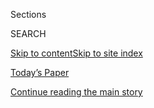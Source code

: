 <div id="app">

<div>

<div class="NYTAppHideMasthead css-zz1s19 e1suatyy0">

<div class="section css-ui9rw0 e1suatyy2">

<div class="css-11hrj97 er09x8g0">

<div class="css-6n7j50">

</div>

<span class="css-1dv1kvn">Sections</span>

<div class="css-10488qs">

<span class="css-1dv1kvn">SEARCH</span>

</div>

[Skip to content](#site-content)[Skip to site
index](#site-index)

</div>

<div class="css-10698na e1huz5gh0">

</div>

</div>

<div id="masthead-bar-one" class="section hasLinks css-15hmgas e1csuq9d3">

<div class="css-uqyvli e1csuq9d0">

</div>

<div class="css-1uqjmks e1csuq9d1">

</div>

<div class="css-9e9ivx">

[](https://myaccount.nytimes.com/auth/login?response_type=cookie&client_id=vi)

</div>

<div class="css-1bvtpon e1csuq9d2">

[Today’s Paper](https://www.nytimes.com/section/todayspaper)

</div>

</div>

</div>

</div>

<div data-aria-hidden="false">

<div id="site-content" data-role="main">

<div id="top-wrapper" class="css-15p45cc eaca97t0" type="top">

<div id="top-slug" class="css-19x0jxb eaca97t1" hidden="">

Advertisement

</div>

[Continue reading the main
story](#after-top)

<div class="ad top-wrapper" style="text-align:center;height:100%;display:block;min-height:90px">

<div id="top" class="place-ad" data-position="top" data-size-key="top">

</div>

</div>

<div id="after-top">

</div>

</div>

<div id="collection-magazine" class="section css-15h4p1b e9abtgs0">

<div class="css-4svvz1 ekkqrpp0">

<div id="collection-highlights-container" class="section css-18l1u7x e46isfb1">

<div class="template-1 css-gfgt40 ekkqrpp1">

## Highlights

1.  ![<span class="css-13wzayb e1oaj3zl2"><span class="css-1dv1kvn">Credit</span>Mamadi
    Doumbouya for The New York
    Times</span>](https://static01.nyt.com/images/2020/08/09/magazine/09TALK3-mag/09TALK3-mag-jumbo.jpg)
    
    <div class="css-gjijuv">
    
    ### Talk
    
    ## [Padma Lakshmi Wants Us to Eat More Adventurously](/interactive/2020/08/03/magazine/padma-lakshmi-interview.html)
    
    “There’s such a laziness about reaching for the thing that is most
    familiar.”
    
    <span class="css-1oaezp0"></span><span class="css-1q6w006 e4e4i5l3"></span><span class="css-9voj2j">By
    <span class="css-1baulvz last-byline" itemprop="name">David
    Marchese</span></span>
    
    </div>

2.  ![<span class="css-1samh1w e1oaj3zl2"><span class="css-1dv1kvn">Credit</span>Hannah
    Price for The New York
    Times</span>](https://static01.nyt.com/images/2020/08/02/magazine/02mag-philadelphia-02/02mag-philadelphia-02-videoLarge-v2.jpg)
    
    <div class="css-10wtrbd">
    
    ### Feature
    
    ## [Pollution Is Killing Black Americans. This Community Fought Back.](/2020/07/28/magazine/pollution-philadelphia-black-americans.html)
    
    African-Americans are 75 percent more likely than others to live
    near facilities that produce hazardous waste. Can a grass-roots
    environmental-justice movement make a
    difference?
    
    <span class="css-1oaezp0"></span><span class="css-1q6w006 e4e4i5l3"></span><span class="css-9voj2j">By
    <span class="css-1baulvz last-byline" itemprop="name">Linda
    Villarosa</span></span>
    
    </div>

3.  ![<span class="css-1samh1w e1oaj3zl2"><span class="css-1dv1kvn">Credit</span>Moises
    Saman/Magnum, for The New York
    Times</span>](https://static01.nyt.com/images/2020/08/02/magazine/02mag-corruption/02mag-corruption-videoLarge.jpg)
    
    <div class="css-10wtrbd">
    
    ### Feature
    
    ## [Inside the Iraqi Kleptocracy](/2020/07/29/magazine/iraq-corruption.html)
    
    Corruption, as much as violence, makes Iraq unlivable. It helped
    fuel the rise of ISIS. And America provides the cash to sustain it,
    at least $10 billion a year in hard
    currency.
    
    <span class="css-1oaezp0"></span><span class="css-1q6w006 e4e4i5l3"></span><span class="css-9voj2j">By
    <span class="css-1baulvz last-byline" itemprop="name">Robert F.
    Worth</span></span>
    
    </div>

4.  ![<span class="css-1samh1w e1oaj3zl2"><span class="css-1dv1kvn">Credit</span>Illustration
    by Daniel
    Barreto</span>](https://static01.nyt.com/images/2020/08/02/magazine/02mag-vesper-1/02mag-vesper-1-videoLarge.jpg)
    
    <div class="css-10wtrbd">
    
    ### Feature
    
    ## [The Mysterious Life of Birds Who Never Come Down](/2020/07/29/magazine/vesper-flights.html)
    
    Swifts spend all their time in the sky. What can their journeys tell
    us about the
    future?
    
    <span class="css-1oaezp0"></span><span class="css-1q6w006 e4e4i5l3"></span><span class="css-9voj2j">By
    <span class="css-1baulvz last-byline" itemprop="name">Helen
    Macdonald</span></span>
    
    </div>

</div>

<div class="css-1xdhyk6 e46isfb0">

<div class="css-zk12ih ef6si7p0">

1.  ### The Ethicist
    
    ![<span class="css-2s0ord e1oaj3zl2"><span class="css-1dv1kvn">Credit</span>Illustration
    by Tomi
    Um</span>](https://static01.nyt.com/images/2020/08/02/magazine/02Ethicist/02Ethicist-videoLarge.jpg)
    
    <div class="css-10wtrbd">
    
    ## [Can My Boss Make Me Promise I Don’t Have Covid-19 Symptoms?](/2020/07/28/magazine/can-my-boss-make-me-promise-i-dont-have-covid-19-symptoms.html)
    
    The magazine’s Ethicist columnist on balancing workplace safety
    against personal privacy, and
    more.
    
    <span class="css-me3p27"></span><span class="css-1q6w006 e4e4i5l3"></span><span class="css-9voj2j">By
    <span class="css-1baulvz last-byline" itemprop="name">Kwame Anthony
    Appiah</span></span>
    
    </div>

2.  ### Eat
    
    ![<span class="css-2s0ord e1oaj3zl2"><span class="css-1dv1kvn">Credit</span>Heami
    Lee for The New York Times. Food stylist: Maggie Ruggiero. Prop
    stylist: Rebecca
    Bartoshesky.</span>](https://static01.nyt.com/images/2020/08/02/magazine/02mag-eat/02mag-eat-videoLarge.jpg)
    
    <div class="css-10wtrbd">
    
    ## [Bored With Your Home Cooking? Some Smoky Eggplant Will Fix That](/2020/07/29/magazine/bored-with-your-home-cooking-some-smoky-eggplant-will-fix-that.html)
    
    These crispy-silky croquettes rise to the restaurant level of
    cooking we’ve been
    missing.
    
    <span class="css-me3p27"></span><span class="css-1q6w006 e4e4i5l3"></span><span class="css-9voj2j">By
    <span class="css-1baulvz last-byline" itemprop="name">Gabrielle
    Hamilton</span></span>
    
    </div>

3.  ### Talk
    
    ![<span class="css-2s0ord e1oaj3zl2"><span class="css-1dv1kvn">Credit</span>Mamadi
    Doumbouya for The New York
    Times</span>](https://static01.nyt.com/images/2020/08/02/magazine/02mag-talk/02mag-talk-videoLarge-v5.jpg)
    
    <div class="css-10wtrbd">
    
    ## [Ben & Jerry’s Radical Ice Cream Dreams](/interactive/2020/07/27/magazine/ben-jerry-interview.html)
    
    “There wasn’t any other business talking about dismantling white
    supremacy.”
    
    <span class="css-me3p27"></span><span class="css-1q6w006 e4e4i5l3"></span><span class="css-9voj2j">By
    <span class="css-1baulvz last-byline" itemprop="name">David
    Marchese</span></span>
    
    </div>

4.  ### Diagnosis
    
    ![<span class="css-2s0ord e1oaj3zl2"><span class="css-1dv1kvn">Credit</span>Photo
    illustration by Ina
    Jang</span>](https://static01.nyt.com/images/2020/08/02/magazine/02mag-diagnosis-1/02mag-diagnosis-1-videoLarge.jpg)
    
    <div class="css-10wtrbd">
    
    ## [His Face, Hands and Feet Swelled Up. What Was Going On?](/2020/07/30/magazine/urticaria-multiforme.html)
    
    The young boy’s grandmother saw strange red lines snaking around his
    body. Could this be an allergic reaction? A rare autoimmune
    disease?
    
    <span class="css-me3p27"></span><span class="css-1q6w006 e4e4i5l3"></span><span class="css-9voj2j">By
    <span class="css-1baulvz last-byline" itemprop="name">Lisa Sanders,
    M.D.</span></span>
    
    </div>

5.  ### Letter of Recommendation
    
    ![<span class="css-2s0ord e1oaj3zl2"><span class="css-1dv1kvn">Credit</span></span>](https://static01.nyt.com/images/2020/02/08/magazine/02mag-vernacular-photos-image/02mag-vernacular-photos-image-videoLarge.jpg)
    
    <div class="css-10wtrbd">
    
    ## [The Strange Lure of Other People’s Photos](/2020/07/30/magazine/the-strange-lure-of-other-peoples-photos.html)
    
    When I consider all that these people lived through — world wars,
    the Depression, epidemics with no medicine — I’m given a far longer
    view.
    
    <span class="css-me3p27"></span><span class="css-1q6w006 e4e4i5l3"></span><span class="css-9voj2j">By
    <span class="css-1baulvz last-byline" itemprop="name">Bill
    Shapiro</span></span>
    
    </div>

</div>

</div>

</div>

<div id="mid1-wrapper" class="css-1mn4oms eaca97t0" type="rank">

<div id="mid1-slug" class="css-1tag3rd eaca97t1">

Advertisement

</div>

[Continue reading the main
story](#after-mid1)

<div id="mid1" class="ad mid1-wrapper" style="text-align:center;height:100%;display:block">

</div>

<div id="after-mid1">

</div>

</div>

</div>

<div class="css-185go5a e1o5byef0">

<div class="css-15cbhtu">

  - [Latest](#stream-panel)
  - <span class="css-6n7j50">Search</span>
    <div class="control">
    <div class="label-container css-1dv1kvn">
    Search
    </div>
    <div class="css-wm4t3d">
    **<span id="clear-search-input" class="css-1dv1kvn">Clear this text
    input</span>
    </div>
    </div>
    <span class="css-1iovbfw"></span>

<div id="stream-panel" class="section css-8msx5b e1jz0cab1">

<div class="css-13mho3u">

1.  
    
    <div class="css-1cp3ece">
    
    <div class="css-1l4spti">
    
    [](/2020/07/31/magazine/behind-the-cover-environmental-justice.html)
    
    <div class="css-79elbk">
    
    ![](https://static01.nyt.com/images/2020/07/31/magazine/31mag-btc-promo/31mag-btc-promo-thumbWide.jpg?quality=75&auto=webp&disable=upscale)
    
    </div>
    
    ### <span class="css-m70j1g">Issue 8.2.20</span>
    
    ## Behind the Cover: Environmental Justice
    
    A look at how Black communities shoulder a disproportionate burden
    of the nation’s pollution and how a neighborhood in Philadelphia
    fought
    back.
    
    <div class="css-1m9admi ea5icrr0">
    
    </div>
    
    </div>
    
    <div class="css-1xu41bz e1xfvim33">
    
    </div>
    
    </div>

2.  
    
    <div class="css-1cp3ece">
    
    <div class="css-1l4spti">
    
    [](/2020/07/30/magazine/black-soldiers-wwii-racism.html)
    
    <div class="css-79elbk">
    
    ![](https://static01.nyt.com/images/2020/07/30/multimedia/30ww2-black-soldiers-returning/30ww2-black-soldiers-returning-thumbWide.jpg?quality=75&auto=webp&disable=upscale)
    
    </div>
    
    ### <span class="css-m70j1g">Beyond The World War II We Know</span>
    
    ## Returning From War, Returning to Racism
    
    After fighting overseas, Black soldiers faced violence and
    segregation at home. Many, like Lewis W. Matthews, were forced to
    take menial jobs. Although he managed to push through racism, that
    wasn’t an option for many.
    
    <div class="css-1m9admi ea5icrr0">
    
    By <span class="css-1n7hynb">Alexis
    Clark</span>
    
    </div>
    
    </div>
    
    <div class="css-1xu41bz e1xfvim33">
    
    </div>
    
    </div>

3.  
    
    <div class="css-1cp3ece">
    
    <div class="css-1l4spti">
    
    [](/2020/07/30/magazine/poem-beatific.html)
    
    <div class="css-79elbk">
    
    ![](https://static01.nyt.com/images/2020/08/02/magazine/02mag-poem-1/02mag-poem-1-thumbWide.jpg?quality=75&auto=webp&disable=upscale)
    
    </div>
    
    ## Poem: Beatific
    
    Respect for the other whom you do not know, but with a slightest
    stretch of mind, imagine you do. A poem that shrinks the distance
    between us.
    
    <div class="css-1m9admi ea5icrr0">
    
    By <span class="css-1n7hynb">Tracy K. Smith <span>and</span> Naomi
    Shihab
    Nye</span>
    
    </div>
    
    </div>
    
    <div class="css-1xu41bz e1xfvim33">
    
    </div>
    
    </div>

4.  
    
    <div class="css-1cp3ece">
    
    <div class="css-1l4spti">
    
    [](/2020/07/30/magazine/judge-john-hodgman-on-having-tsa-precheck-when-your-fiancee-doesnt.html)
    
    <div class="css-79elbk">
    
    ![](https://static01.nyt.com/images/2019/02/12/magazine/Mag-Hodgman-1/Mag-Hodgman-1-thumbWide.jpg?quality=75&auto=webp&disable=upscale)
    
    </div>
    
    ### <span class="css-m70j1g">Bonus Advice From Judge John Hodgman</span>
    
    ## Judge John Hodgman on Having TSA PreCheck When Your Fiancée Doesn’t
    
    Should you get extra time at the food court or go through the line
    for regular people?
    
    <div class="css-1m9admi ea5icrr0">
    
    By <span class="css-1n7hynb">John
    Hodgman</span>
    
    </div>
    
    </div>
    
    <div class="css-1xu41bz e1xfvim33">
    
    </div>
    
    </div>

5.  
    
    <div class="css-1cp3ece">
    
    <div class="css-1l4spti">
    
    [](/2020/07/29/magazine/i-may-destroy-you-hbo-michaela-coel.html)
    
    <div class="css-79elbk">
    
    ![](https://static01.nyt.com/images/2020/08/02/magazine/02mag-screenland-1/02mag-screenland-1-thumbWide.jpg?quality=75&auto=webp&disable=upscale)
    
    </div>
    
    ### <span class="css-m70j1g">Screenland</span>
    
    ## ‘I May Destroy You’ Is Perfect TV for an Anxious World
    
    The HBO drama about trauma is possibly the most emblematic show of
    2020.
    
    <div class="css-1m9admi ea5icrr0">
    
    By <span class="css-1n7hynb">Carina
    Chocano</span>
    
    </div>
    
    </div>
    
    <div class="css-1xu41bz e1xfvim33">
    
    </div>
    
    </div>

6.  
    
    <div class="css-1cp3ece">
    
    <div class="css-1l4spti">
    
    [](/2020/07/29/magazine/schools-reopening-covid.html)
    
    <div class="css-79elbk">
    
    ![](https://static01.nyt.com/images/2020/08/02/magazine/02mag-studies-1/02mag-studies-1-thumbWide-v2.jpg?quality=75&auto=webp&disable=upscale)
    
    </div>
    
    ### <span class="css-m70j1g">Studies Show</span>
    
    ## Why Is There No Consensus About Reopening Schools?
    
    Here’s what we know: With too many variables and too few studies,
    schools lack the tools and data they need to balance education and
    health.
    
    <div class="css-1m9admi ea5icrr0">
    
    By <span class="css-1n7hynb">Kim
    Tingley</span>
    
    </div>
    
    </div>
    
    <div class="css-1xu41bz e1xfvim33">
    
    </div>
    
    </div>

7.  
    
    <div class="css-1cp3ece">
    
    <div class="css-1l4spti">
    
    [](/2020/07/28/magazine/how-to-stop-biting-your-nails.html)
    
    <div class="css-79elbk">
    
    ![](https://static01.nyt.com/images/2020/08/02/magazine/02Mag-Tip-01/02Mag-Tip-01-thumbWide-v2.jpg?quality=75&auto=webp&disable=upscale)
    
    </div>
    
    ### <span class="css-m70j1g">Tip </span>
    
    ## How to Stop Biting Your Nails
    
    Start by becoming aware of the behavior. What mood accompanies the
    biting? Are you more likely to chew in certain rooms?
    
    <div class="css-1m9admi ea5icrr0">
    
    By <span class="css-1n7hynb">Malia
    Wollan</span>
    
    </div>
    
    </div>
    
    <div class="css-1xu41bz e1xfvim33">
    
    </div>
    
    </div>

8.  
    
    <div class="css-1cp3ece">
    
    <div class="css-1l4spti">
    
    [](/2020/07/24/magazine/behind-the-cover-climate-migration.html)
    
    <div class="css-79elbk">
    
    ![](https://static01.nyt.com/images/2020/07/24/magazine/24mag-btc-promo/24mag-btc-promo-thumbWide.jpg?quality=75&auto=webp&disable=upscale)
    
    </div>
    
    ### <span class="css-m70j1g">Issue 7.26.20</span>
    
    ## Behind the Cover: Climate Migration
    
    A look at how the rapidly changing global climate will make more
    parts of the world less livable, areas where billions of people call
    home.
    
    <div class="css-1m9admi ea5icrr0">
    
    </div>
    
    </div>
    
    <div class="css-1xu41bz e1xfvim33">
    
    </div>
    
    </div>

9.  
    
    <div class="css-1cp3ece">
    
    <div class="css-1l4spti">
    
    [](/2020/07/24/magazine/1948-olympics-fanny-blankers-koen.html)
    
    <div class="css-79elbk">
    
    ![](https://static01.nyt.com/images/2020/07/24/multimedia/24ww2-1948olympics-08/24ww2-1948olympics-08-thumbWide.jpg?quality=75&auto=webp&disable=upscale)
    
    </div>
    
    ### <span class="css-m70j1g">Beyond the World War II We know</span>
    
    ## At the Olympics in Bombed-Out London, She Forever Changed Women’s Sports
    
    The 1948 Summer Games, the first held after the war, were a
    celebration of improvisation, renewal and change, embodied in a
    Dutch track star named Fanny Blankers-Koen.
    
    <div class="css-1m9admi ea5icrr0">
    
    By <span class="css-1n7hynb">Jeré
    Longman</span>
    
    </div>
    
    </div>
    
    <div class="css-1xu41bz e1xfvim33">
    
    </div>
    
    </div>

10. 
    
    <div class="css-1cp3ece">
    
    <div class="css-1l4spti">
    
    [](/interactive/2020/07/23/magazine/climate-migration.html)
    
    <div class="css-79elbk">
    
    ![](https://static01.nyt.com/images/2020/07/26/magazine/26mag-Migration-Images/26mag-Migratiion-Images-thumbWide.jpg?quality=75&auto=webp&disable=upscale)
    
    </div>
    
    ## The Great Climate Migration Has Begun
    
    New research suggests climate change will cause humans to move in
    unprecedented numbers. The Times Magazine partnered with ProPublica
    and data scientists to understand how.
    
    <div class="css-1m9admi ea5icrr0">
    
    By <span class="css-1n7hynb">Abrahm Lustgarten</span>
    
    </div>
    
    </div>
    
    <div class="css-1xu41bz e1xfvim33">
    
    </div>
    
    </div>

<div class="css-13mho3u">

<div class="css-1t62hi8">

<div class="css-1stvaey">

Show
More

<div>

<div style="border:0;clip:rect(0 0 0 0);height:1px;margin:-1px;overflow:hidden;white-space:nowrap;padding:0;width:1px;position:absolute" data-role="log" data-aria-live="assertive">

</div>

<div style="border:0;clip:rect(0 0 0 0);height:1px;margin:-1px;overflow:hidden;white-space:nowrap;padding:0;width:1px;position:absolute" data-role="log" data-aria-live="assertive">

</div>

<div style="border:0;clip:rect(0 0 0 0);height:1px;margin:-1px;overflow:hidden;white-space:nowrap;padding:0;width:1px;position:absolute" data-role="log" data-aria-live="polite">

</div>

<div style="border:0;clip:rect(0 0 0 0);height:1px;margin:-1px;overflow:hidden;white-space:nowrap;padding:0;width:1px;position:absolute" data-role="log" data-aria-live="polite">

</div>

</div>

</div>

</div>

</div>

</div>

<div class="css-g6hk37 supplemental">

<div id="mid2-wrapper" class="css-10wkyv7 eaca97t0" type="lede">

<div id="mid2-slug" class="css-1tag3rd eaca97t1">

Advertisement

</div>

[Continue reading the main
story](#after-mid2)

<div id="mid2" class="ad mid2-wrapper" style="text-align:center;height:100%;display:block;min-height:250px">

</div>

<div id="after-mid2">

</div>

</div>

<div class="css-hftqp3 magazine-supplemental-promo">

<div class="issue-promo">

[](https://www.nytimes.com/issue/magazine/2020/07/31/the-8220-issue)

<div class="promo-image">

![Current
cover](https://static01.nyt.com/images/2020/08/02/magazine/02mag-cover-type/02mag-cover-type-blog480.jpg)

</div>

<div class="promo-text">

[](https://www.nytimes.com/issue/magazine/2020/07/31/the-8220-issue)

## The 8.2.20 Issue

In this issue, Linda Villarosa on how Black Americans shoulder a
disproprtionate burden of the nation's pollution and how a community in
Philadelphia fought back; Helen Macdonald on what swifts, birds that
never come down, can teach us about the future; Robert F. Worth on how
Iraq became a kleptocracy; and more.

[<span class="secondary-headline">Read this
issue</span>](https://www.nytimes.com/issue/magazine/2020/07/31/the-8220-issue)
[<span class="secondary-headline">Read our previous
issue</span>](https://www.nytimes.com/issue/magazine/2020/07/24/the-72620-issue)
[<span class="secondary-headline">See all past
issues</span>](https://www.nytimes.com/interactive/2020/07/02/magazine/past-issues-sunday-magazine.html)

</div>

</div>

</div>

<div id="mktg-wrapper" class="css-oxle51 eaca97t0" type="mktg">

<div id="mktg-slug" class="css-1tag3rd eaca97t1">

Advertisement

</div>

[Continue reading the main
story](#after-mktg)

<div id="mktg" class="ad mktg-wrapper" style="text-align:center;height:100%;display:block">

</div>

<div id="after-mktg">

</div>

</div>

## Follow Us

<div class="module-body">

  - [**<span data-aria-hidden="true">nytmag</span><span class="css-1dv1kvn">instagram
    page for
    nytmag</span>](https://instagram.com/nytmag)
  - [**<span data-aria-hidden="true">nytmag</span><span class="css-1dv1kvn">twitter
    page for
nytmag</span>](https://twitter.com/nytmag)

</div>

## 

<div class="css-hftqp3 magazine-supplemental-promo">

## [The Sunday Magazine Staff](%0Ahttps://www.nytimes.com/interactive/magazine/masthead.html)

</div>

</div>

</div>

</div>

</div>

</div>

</div>

## Site Index

<div>

</div>

## Site Information Navigation

  - [© <span>2020</span> <span>The New York Times
    Company</span>](https://help.nytimes.com/hc/en-us/articles/115014792127-Copyright-notice)

<!-- end list -->

  - [NYTCo](https://www.nytco.com/)
  - [Contact
    Us](https://help.nytimes.com/hc/en-us/articles/115015385887-Contact-Us)
  - [Work with us](https://www.nytco.com/careers/)
  - [Advertise](https://nytmediakit.com/)
  - [T Brand Studio](http://www.tbrandstudio.com/)
  - [Your Ad
    Choices](https://www.nytimes.com/privacy/cookie-policy#how-do-i-manage-trackers)
  - [Privacy](https://www.nytimes.com/privacy)
  - [Terms of
    Service](https://help.nytimes.com/hc/en-us/articles/115014893428-Terms-of-service)
  - [Terms of
    Sale](https://help.nytimes.com/hc/en-us/articles/115014893968-Terms-of-sale)
  - [Site
    Map](https://spiderbites.nytimes.com)
  - [Help](https://help.nytimes.com/hc/en-us)
  - [Subscriptions](https://www.nytimes.com/subscription?campaignId=37WXW)

</div>

</div>
